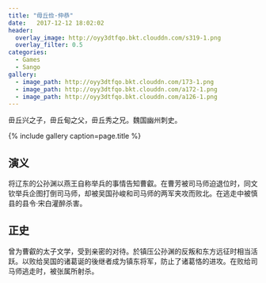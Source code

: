 ```yaml
---
title: "毋丘俭·仲恭"
date:   2017-12-12 18:02:02
header:
  overlay_image: http://oyy3dtfqo.bkt.clouddn.com/s319-1.png
  overlay_filter: 0.5
categories:
  - Games
  - Sango
gallery:
  - image_path: http://oyy3dtfqo.bkt.clouddn.com/173-1.png
  - image_path: http://oyy3dtfqo.bkt.clouddn.com/a172-1.png
  - image_path: http://oyy3dtfqo.bkt.clouddn.com/a126-1.png
---
```


毌丘兴之子，毌丘甸之父，毌丘秀之兄。魏国幽州刺史。

{% include gallery caption=page.title %}

## 演义

将辽东的公孙渊以燕王自称举兵的事情告知曹叡。在曹芳被司马师迫退位时，同文钦举兵企图打倒司马师，却被吴国孙峻和司马师的两军夹攻而败北。在逃走中被慎县的县令·宋白灌醉杀害。

## 正史

曾为曹叡的太子文学，受到亲密的对待。於镇压公孙渊的反叛和东方远征时相当活跃。以败给吴国的诸葛诞的後继者成为镇东将军，防止了诸葛恪的进攻。在败给司马师逃走时，被张属所射杀。